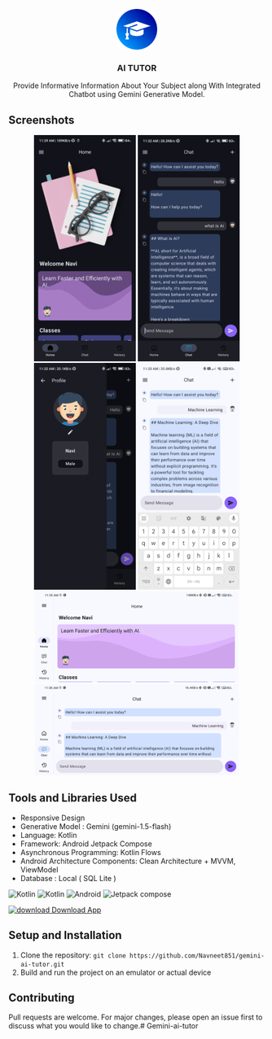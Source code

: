 <p align="center">
  <img style="border-radius : 10px;" src="app/src/main/res/drawable/education.png" alt="Logo" width="80" height="80">
  <h3 align="center">AI TUTOR</h3>

<p align="center">
  Provide Informative Information About Your Subject along With Integrated Chatbot using Gemini Generative Model.
</p>

## Screenshots

<p align="center">
  <img src="assets/Screenshot_20240814_112852.png" alt="Screenshot 1" width="200">
  <img src="assets/Screenshot_20240814_113121.png" alt="Screenshot 3" width="200">
  <img src="assets/Screenshot_20240814_113145.png" alt="Screenshot 2" width="200">
  <img src="assets/Screenshot_20240814_113300.png" alt="Screenshot 3" width="200">
  <img src="assets/Screenshot_20240814_113456.png" alt="Screenshot 3" width="400">
  <img src="assets/Screenshot_20240814_113544.png" alt="Screenshot 3" width="400">
</p>

## Tools and Libraries Used

- Responsive Design
- Generative Model : Gemini (gemini-1.5-flash)
- Language: Kotlin
- Framework: Android Jetpack Compose
- Asynchronous Programming: Kotlin Flows
- Android Architecture Components: Clean Architecture + MVVM, ViewModel
- Database : Local ( SQL Lite )




<p align="left">
  <img src="https://www.gstatic.com/lamda/images/gemini_sparkle_v002_d4735304ff6292a690345.svg" alt="Kotlin" width="40" height="40"/>
  <img src="https://img.icons8.com/color/48/000000/kotlin.png" alt="Kotlin" width="40" height="40"/>
  <img src="https://img.icons8.com/color/48/000000/android-os.png" alt="Android" width="40" height="40"/>
  <img src="https://blogger.googleusercontent.com/img/b/R29vZ2xl/AVvXsEjC97Z8BResg5dlPqczsRCFhP6zewWX0X0e7fVPG-G7PuUZwwZVsi9OPoqJYkgqT2h0FI95SsmWzVEgpt8b8HAqFiIxZ98TFtY4lE0b8UrtVJ2HrJebRwl6C9DslsQDl9KnBIrdHS6LtkY/s1600/jetpack+compose+icon_RGB.png" alt="Jetpack compose" width="40" height="40"/>
</p>



<a href="https://drive.google.com/file/d/1nAgBwiT95G2O5st4aC7L_WvKYGhe6ZC1/view?usp=sharing" ><img src="https://img.icons8.com/color/48/000000/download" alt="download" width="50" height="50"/>  Download App</a>



## Setup and Installation

1. Clone the repository: `git clone https://github.com/Navneet851/gemini-ai-tutor.git`
2. Build and run the project on an emulator or actual device

## Contributing

Pull requests are welcome. For major changes, please open an issue first to discuss what you would like to change.# Gemini-ai-tutor
